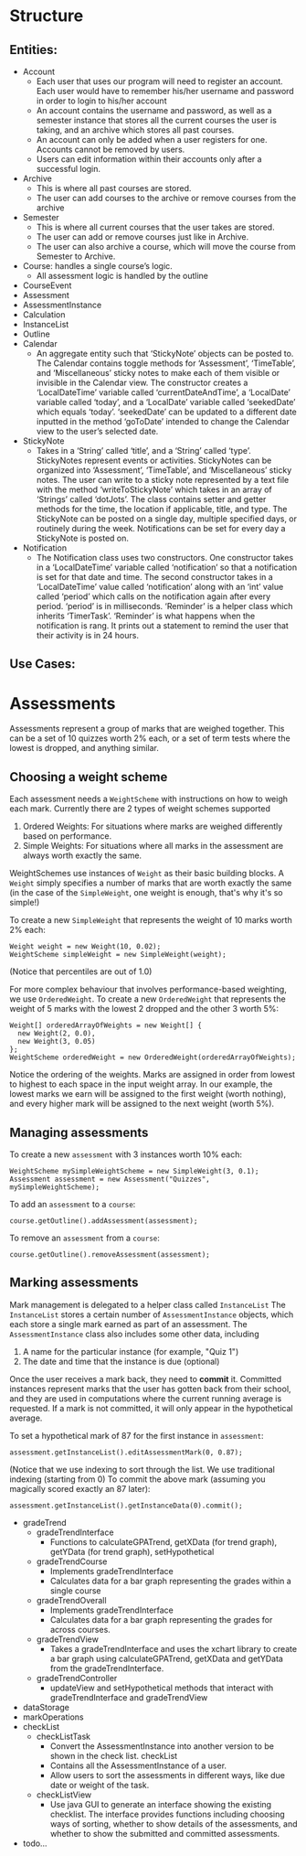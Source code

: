  



# Structure
## Entities:
- Account
    - Each user that uses our program will need to register an account. Each user would have to remember his/her username and password in order to login to his/her account
    - An account contains the username and password, as well as a semester instance that stores all the current courses the user is taking, and an archive which stores all past courses.
    - An account can only be added when a user registers for one. Accounts cannot be removed by users.
    - Users can edit information within their accounts only after a successful login. 
- Archive
    - This is where all past courses are stored. 
    - The user can add courses to the archive or remove courses from the archive
- Semester
    - This is where all current courses that the user takes are stored.
    - The user can add or remove courses just like in Archive.
    - The user can also archive a course, which will move the course from Semester to Archive.
- Course: handles a single course’s logic.
    - All assessment logic is handled by the outline
- CourseEvent
- Assessment
- AssessmentInstance
- Calculation
- InstanceList 
- Outline
- Calendar
    - An aggregate entity such that ‘StickyNote’ objects can be posted to. The Calendar contains toggle methods for ‘Assessment’, ‘TimeTable’, and ‘Miscellaneous’ sticky notes to make each of them visible or invisible in the Calendar view. The constructor creates a ‘LocalDateTime’ variable called ‘currentDateAndTime’, a ‘LocalDate’ variable called ‘today’, and a ‘LocalDate’ variable called ‘seekedDate’ which equals ‘today’. ‘seekedDate’ can be updated to a different date inputted in the method ‘goToDate’ intended to change the Calendar view to the user’s selected date. 
- StickyNote
    - Takes in a ‘String’ called ‘title’, and a ‘String’ called ‘type’. StickyNotes represent events or activities. StickyNotes can be organized into ‘Assessment’, ‘TimeTable’, and ‘Miscellaneous’ sticky notes. The user can write to a sticky note represented by a text file with the method ‘writeToStickyNote’ which takes in an array of ‘Strings’ called ‘dotJots’. The class contains setter and getter methods for the time, the location if applicable, title, and type. The StickyNote can be posted on a single day, multiple specified days, or routinely during the week. Notifications can be set for every day a StickyNote is posted on.
- Notification
    - The Notification class uses two constructors. One constructor takes in a ‘LocalDateTime’ variable called ‘notification’ so that a notification is set for that date and time. The second constructor takes in a ‘LocalDateTime’ value called ‘notification’ along with an ‘int’ value called ‘period’ which calls on the notification again after every period. ‘period’ is in milliseconds. ‘Reminder’ is a helper class which inherits ‘TimerTask’. ‘Reminder’ is what happens when the notification is rang. It prints out a statement to remind the user that their activity is in 24 hours.




## Use Cases:
# Assessments #
Assessments represent a group of marks that are weighed together. This can be a set of 10 quizzes worth 2% each, or a set of term tests where the lowest is dropped, and anything similar. 

## Choosing a weight scheme ##
Each assessment needs a `WeightScheme` with instructions on how to weigh each mark. Currently there are 2 types of weight schemes supported
  1. Ordered Weights: For situations where marks are weighed differently based on performance.
  2. Simple Weights: For situations where all marks in the assessment are always worth exactly the same.

WeightSchemes use instances of `Weight` as their basic building blocks. A `Weight` simply specifies a number of marks that are worth exactly the same (in the case of the `SimpleWeight`, one weight is enough, that's why it's so simple!)

To create a new `SimpleWeight` that represents the weight of 10 marks worth 2% each:
```
Weight weight = new Weight(10, 0.02);
WeightScheme simpleWeight = new SimpleWeight(weight);
```
(Notice that percentiles are out of 1.0)

For more complex behaviour that involves performance-based weighting, we use `OrderedWeight`.
To create a new `OrderedWeight` that represents the weight of 5 marks with the lowest 2 dropped and the other 3 worth 5%:
```
Weight[] orderedArrayOfWeights = new Weight[] {
  new Weight(2, 0.0),
  new Weight(3, 0.05)
};
WeightScheme orderedWeight = new OrderedWeight(orderedArrayOfWeights);
```
Notice the ordering of the weights. Marks are assigned in order from lowest to highest to each space in the input weight array. In our example, the lowest marks we earn will be assigned to the first weight (worth nothing), and every higher mark will be assigned to the next weight (worth 5%). 

## Managing assessments ##
To create a new `assessment` with 3 instances worth 10% each:
```
WeightScheme mySimpleWeightScheme = new SimpleWeight(3, 0.1);
Assessment assessment = new Assessment("Quizzes", mySimpleWeightScheme);
```
To add an `assessment` to a `course`:
```
course.getOutline().addAssessment(assessment);
```
To remove an `assessment` from a `course`:
```
course.getOutline().removeAssessment(assessment);
```

## Marking assessments ##
Mark management is delegated to a helper class called `InstanceList` The `InstanceList` stores a certain number of `AssessmentInstance` objects, which each store a single mark earned as part of an assessment. The `AssessmentInstance` class also includes some other data, including
1. A name for the particular instance (for example, "Quiz 1")
2. The date and time that the instance is due (optional)

Once the user receives a mark back, they need to **commit** it. Committed instances represent marks that the user has gotten back from their school, and they are used in computations where the current running average is requested. If a mark is not committed, it will only appear in the hypothetical average.

To set a hypothetical mark of 87 for the first instance in `assessment`:
```
assessment.getInstanceList().editAssessmentMark(0, 0.87);
```
(Notice that we use indexing to sort through the list. We use traditional indexing (starting from 0)
To commit the above mark (assuming you magically scored exactly an 87 later):
```
assessment.getInstanceList().getInstanceData(0).commit();
```
- gradeTrend
    - gradeTrendInterface
        - Functions to calculateGPATrend, getXData (for trend graph), getYData (for trend graph), setHypothetical
    - gradeTrendCourse
        - Implements gradeTrendInterface
        - Calculates data for a bar graph representing the grades within a single course
    - gradeTrendOverall
        - Implements gradeTrendInterface
        - Calculates data for a bar graph representing the grades for across courses.
    - gradeTrendView
        - Takes a gradeTrendInterface and uses the xchart library to create a bar graph using calculateGPATrend, getXData and getYData from the gradeTrendInterface.
    - gradeTrendController
        - updateView and setHypothetical methods that interact with gradeTrendInterface and gradeTrendView
- dataStorage
- markOperations
- checkList
    - checkListTask
        - Convert the AssessmentInstance into another version to be shown in the check list.
checkList
        - Contains all the AssessmentInstance of a user.
        - Allow users to sort the assessments in different ways, like due date or weight of the task.
    - checkListView
        - Use java GUI to generate an interface showing the existing checklist. The interface provides functions including choosing ways of sorting, whether to show details of the assessments, and whether to show the submitted and committed assessments.
- todo…
